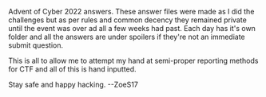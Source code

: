 Advent of Cyber 2022 answers. These answer files were made as I did the challenges but as per rules and common decency they remained private until the event was over ad all a few weeks had past. Each day has it's own folder and all the answers are under spoilers if they're not an immediate submit question.

This is all to allow me to attempt my hand at semi-proper reporting methods for CTF and all of this is hand inputted.

Stay safe and happy hacking.
--ZoeS17

